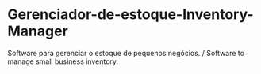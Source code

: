 # Gerenciador-de-estoque-Inventory-Manager
Software para gerenciar o estoque de pequenos negócios. / Software to manage small business inventory.
